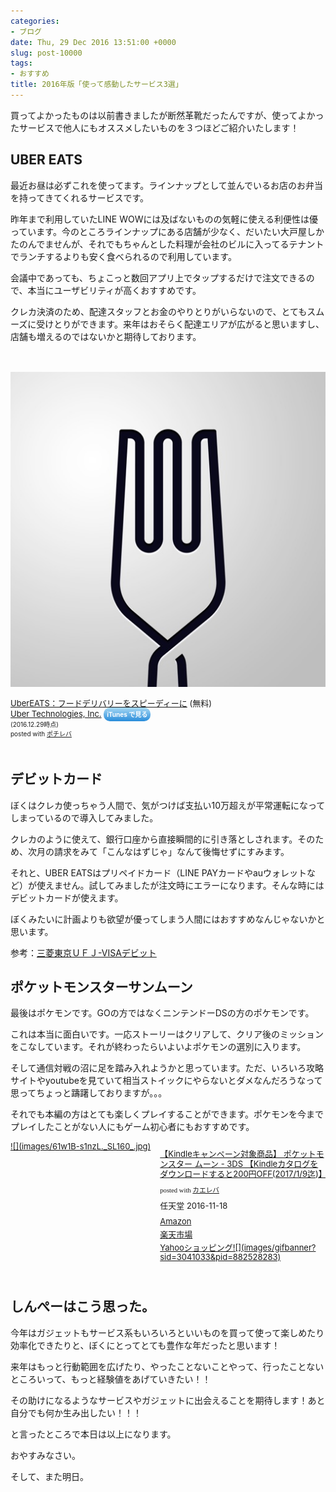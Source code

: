 ```yaml
---
categories:
- ブログ
date: Thu, 29 Dec 2016 13:51:00 +0000
slug: post-10000
tags:
- おすすめ
title: 2016年版「使って感動したサービス3選」
---
```


買ってよかったものは以前書きましたが断然革靴だったんですが、使ってよかったサービスで他人にもオススメしたいものを３つほどご紹介いたします！<!--more-->
<h2>UBER EATS</h2>
最近お昼は必ずこれを使ってます。ラインナップとして並んでいるお店のお弁当を持ってきてくれるサービスです。

昨年まで利用していたLINE WOWには及ばないものの気軽に使える利便性は優っています。今のところラインナップにある店舗が少なく、だいたい大戸屋しかたのんでませんが、それでもちゃんとした料理が会社のビルに入ってるテナントでランチするよりも安く食べられるので利用しています。

会議中であっても、ちょこっと数回アプリ上でタップするだけで注文できるので、本当にユーザビリティが高くおすすめです。

クレカ決済のため、配達スタッフとお金のやりとりがいらないので、とてもスムーズに受けとりができます。来年はおそらく配達エリアが広がると思いますし、店舗も増えるのではないかと期待しております。
<div class="pochireba" style="text-align: left; font-size: small; padding: 20px 0; /zoom: 1; overflow: hidden;">

<a href="https://itunes.apple.com/jp/app/ubereats-fudoderibariwosupidini/id1058959277?mt=8&amp;uo=4&amp;at=11ld5P" target="_blank" rel="noopener">![](images/512x512bb.jpg)</a>
<div class="pochi_info" style="text-align: left; /zoom: 1; overflow: hidden;">
<div class="pochi_name"><a href="https://itunes.apple.com/jp/app/ubereats-fudoderibariwosupidini/id1058959277?mt=8&amp;uo=4&amp;at=11ld5P" target="_blank" rel="noopener">UberEATS：フードデリバリーをスピーディーに</a> (無料)</div>
<div class="pochi_seller"><a href="https://itunes.apple.com/jp/developer/uber-technologies-inc./id368677371?uo=4&amp;at=11ld5P" target="_blank" rel="noopener">Uber Technologies, Inc.</a> <a style="width: 100px; color: #ffffff; background: -webkit-gradient(linear, 100% 0%, 100% 100%, from(rgba(85,182,237,0.5)), to(rgba(41,140,218,1))); font-size: 10px; font-weight: bold; text-align: center; display: inline; text-decoration: none; border: 0px; padding: 5px; border-radius: 10px; white-space: nowrap;" href="https://itunes.apple.com/jp/app/ubereats-fudoderibariwosupidini/id1058959277?mt=8&amp;uo=4&amp;at=11ld5P" target="_blank" rel="noopener">iTunes で見る</a></div>
<div class="pochi_time" style="font-size: x-small; display: inline;">(2016.12.29時点)</div>
<div class="pochi_post" style="font-size: x-small;">posted with <a href="http://pochireba.com" target="_blank" rel="nofollow noopener">ポチレバ</a></div>
</div>
<div class="booklink-footer" style="clear: left;"></div>
</div>
<h2>デビットカード</h2>
ぼくはクレカ使っちゃう人間で、気がつけば支払い10万超えが平常運転になってしまっているので導入してみました。

クレカのように使えて、銀行口座から直接瞬間的に引き落としされます。そのため、次月の請求をみて「こんなはずじゃ」なんて後悔せずにすみます。

それと、UBER EATSはプリペイドカード（LINE PAYカードやauウォレットなど）が使えません。試してみましたが注文時にエラーになります。そんな時にはデビットカードが使えます。

ぼくみたいに計画よりも欲望が優ってしまう人間にはおすすめなんじゃないかと思います。

参考：<a href="http://www.bk.mufg.jp/tsukau/visadebit/">三菱東京ＵＦＪ-VISAデビット</a>
<h2>ポケットモンスターサンムーン</h2>
最後はポケモンです。GOの方ではなくニンテンドーDSの方のポケモンです。

これは本当に面白いです。一応ストーリーはクリアして、クリア後のミッションをこなしています。それが終わったらいよいよポケモンの選別に入ります。

そして通信対戦の沼に足を踏み入れようかと思っています。ただ、いろいろ攻略サイトやyoutubeを見ていて相当ストイックにやらないとダメなんだろうなって思ってちょっと躊躇しておりますが。。。

それでも本編の方はとても楽しくプレイすることができます。ポケモンを今までプレイしたことがない人にもゲーム初心者にもおすすめです。
<div class="kaerebalink-box" style="text-align: left; padding-bottom: 20px; font-size: small; /zoom: 1; overflow: hidden;">
<div class="kaerebalink-image" style="float: left; margin: 0 15px 10px 0;"><a href="http://www.amazon.co.jp/exec/obidos/ASIN/B01IEMPJAQ/warawareotoko-22/ref=nosim/" target="_blank" rel="noopener">![](images/61w1B-s1nzL._SL160_.jpg)</a></div>
<div class="kaerebalink-info" style="line-height: 120%; /zoom: 1; overflow: hidden;">
<div class="kaerebalink-name" style="margin-bottom: 10px; line-height: 120%;">

<a href="http://www.amazon.co.jp/exec/obidos/ASIN/B01IEMPJAQ/warawareotoko-22/ref=nosim/" target="_blank" rel="noopener">【Kindleキャンペーン対象商品】 ポケットモンスター ムーン - 3DS 【Kindleカタログをダウンロードすると200円OFF(2017/1/9迄)】</a>
<div class="kaerebalink-powered-date" style="font-size: 8pt; margin-top: 5px; font-family: verdana; line-height: 120%;">posted with <a href="http://kaereba.com" target="_blank" rel="nofollow noopener">カエレバ</a></div>
</div>
<div class="kaerebalink-detail" style="margin-bottom: 5px;">任天堂 2016-11-18</div>
<div class="kaerebalink-link1" style="margin-top: 10px;">
<div class="shoplinkamazon" style="margin: 5px 0;"><a href="http://www.amazon.co.jp/gp/search?keywords=%E3%83%9D%E3%82%B1%E3%83%A2%E3%83%B3&amp;__mk_ja_JP=%E3%82%AB%E3%82%BF%E3%82%AB%E3%83%8A&amp;tag=warawareotoko-22" target="_blank" rel="noopener">Amazon</a></div>
<div class="shoplinkrakuten" style="margin: 5px 0;"><a href="http://hb.afl.rakuten.co.jp/hgc/0f6e221b.2eb9748a.0f6e221c.35cc1e84/?pc=http%3A%2F%2Fsearch.rakuten.co.jp%2Fsearch%2Fmall%2F%25E3%2583%259D%25E3%2582%25B1%25E3%2583%25A2%25E3%2583%25B3%2F-%2Ff.1-p.1-s.1-sf.0-st.A-v.2%3Fx%3D0%26scid%3Daf_ich_link_urltxt%26m%3Dhttp%3A%2F%2Fm.rakuten.co.jp%2F" target="_blank" rel="noopener">楽天市場</a></div>
<div class="shoplinkyahoo" style="margin: 5px 0;"><a href="http://ck.jp.ap.valuecommerce.com/servlet/referral?sid=3041033&amp;pid=882528283&amp;vc_url=http%3A%2F%2Fsearch.shopping.yahoo.co.jp%2Fsearch%3Fp%3D%25E3%2583%259D%25E3%2582%25B1%25E3%2583%25A2%25E3%2583%25B3&amp;vcptn=kaereba" target="_blank" rel="noopener">Yahooショッピング![](images/gifbanner?sid=3041033&amp;pid=882528283)</a></div>
</div>
</div>
<div class="booklink-footer" style="clear: left;"></div>
</div>
<h2>しんぺーはこう思った。</h2>
今年はガジェットもサービス系もいろいろといいものを買って使って楽しめたり効率化できたりと、ぼくにとってとても豊作な年だったと思います！

来年はもっと行動範囲を広げたり、やったことないことやって、行ったことないところいって、もっと経験値をあげていきたい！！

その助けになるようなサービスやガジェットに出会えることを期待します！あと自分でも何か生み出したい！！！

と言ったところで本日は以上になります。

おやすみなさい。

そして、また明日。